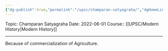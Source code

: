 ```yaml
---
{"dg-publish":true,"permalink":"/upsc/champaran-satyagraha/","dgHomeLink":true,"dgPassFrontmatter":false}
---
```


Topic: Champaran Satyagraha
Date: 2022-06-01
Course:: [[UPSC/Modern History|Modern History]]


---



Because of commercialization of Agriculture.
